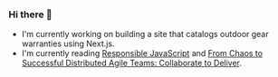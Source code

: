 ### Hi there 👋

- I'm currently working on building a site that catalogs outdoor gear warranties using Next.js.
- I'm currently reading [Responsible JavaScript](https://abookapart.com/products/responsible-javascript) and [From Chaos to Successful Distributed Agile Teams: Collaborate to Deliver](https://www.jrothman.com/books/from-chaos-to-successful-distributed-agile-teams-collaborate-to-deliver/).
